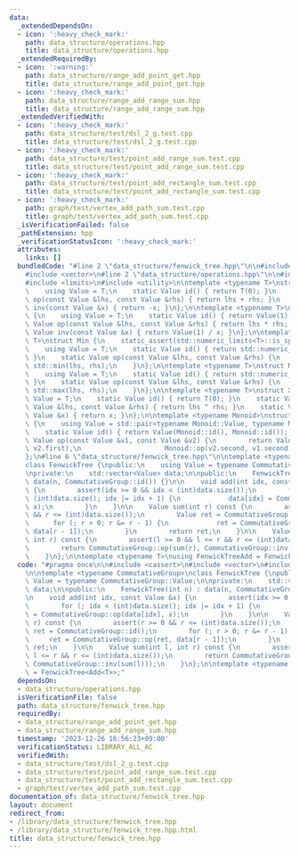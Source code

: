 ```yaml
---
data:
  _extendedDependsOn:
  - icon: ':heavy_check_mark:'
    path: data_structure/operations.hpp
    title: data_structure/operations.hpp
  _extendedRequiredBy:
  - icon: ':warning:'
    path: data_structure/range_add_point_get.hpp
    title: data_structure/range_add_point_get.hpp
  - icon: ':heavy_check_mark:'
    path: data_structure/range_add_range_sum.hpp
    title: data_structure/range_add_range_sum.hpp
  _extendedVerifiedWith:
  - icon: ':heavy_check_mark:'
    path: data_structure/test/dsl_2_g.test.cpp
    title: data_structure/test/dsl_2_g.test.cpp
  - icon: ':heavy_check_mark:'
    path: data_structure/test/point_add_range_sum.test.cpp
    title: data_structure/test/point_add_range_sum.test.cpp
  - icon: ':heavy_check_mark:'
    path: data_structure/test/point_add_rectangle_sum.test.cpp
    title: data_structure/test/point_add_rectangle_sum.test.cpp
  - icon: ':heavy_check_mark:'
    path: graph/test/vertex_add_path_sum.test.cpp
    title: graph/test/vertex_add_path_sum.test.cpp
  _isVerificationFailed: false
  _pathExtension: hpp
  _verificationStatusIcon: ':heavy_check_mark:'
  attributes:
    links: []
  bundledCode: "#line 2 \"data_structure/fenwick_tree.hpp\"\n\n#include <cassert>\n\
    #include <vector>\n#line 2 \"data_structure/operations.hpp\"\n\n#include <algorithm>\n\
    #include <limits>\n#include <utility>\n\ntemplate <typename T>\nstruct Add {\n\
    \    using Value = T;\n    static Value id() { return T(0); }\n    static Value\
    \ op(const Value &lhs, const Value &rhs) { return lhs + rhs; }\n    static Value\
    \ inv(const Value &x) { return -x; }\n};\n\ntemplate <typename T>\nstruct Mul\
    \ {\n    using Value = T;\n    static Value id() { return Value(1); }\n    static\
    \ Value op(const Value &lhs, const Value &rhs) { return lhs * rhs; }\n    static\
    \ Value inv(const Value &x) { return Value(1) / x; }\n};\n\ntemplate <typename\
    \ T>\nstruct Min {\n    static_assert(std::numeric_limits<T>::is_specialized);\n\
    \    using Value = T;\n    static Value id() { return std::numeric_limits<T>::max();\
    \ }\n    static Value op(const Value &lhs, const Value &rhs) {\n        return\
    \ std::min(lhs, rhs);\n    }\n};\n\ntemplate <typename T>\nstruct Max {\n    static_assert(std::numeric_limits<T>::is_specialized);\n\
    \    using Value = T;\n    static Value id() { return std::numeric_limits<Value>::min();\
    \ }\n    static Value op(const Value &lhs, const Value &rhs) {\n        return\
    \ std::max(lhs, rhs);\n    }\n};\n\ntemplate <typename T>\nstruct Xor {\n    using\
    \ Value = T;\n    static Value id() { return T(0); }\n    static Value op(const\
    \ Value &lhs, const Value &rhs) { return lhs ^ rhs; }\n    static Value inv(const\
    \ Value &x) { return x; }\n};\n\ntemplate <typename Monoid>\nstruct Reversible\
    \ {\n    using Value = std::pair<typename Monoid::Value, typename Monoid::Value>;\n\
    \    static Value id() { return Value(Monoid::id(), Monoid::id()); }\n    static\
    \ Value op(const Value &v1, const Value &v2) {\n        return Value(Monoid::op(v1.first,\
    \ v2.first),\n                     Monoid::op(v2.second, v1.second));\n    }\n\
    };\n#line 6 \"data_structure/fenwick_tree.hpp\"\n\ntemplate <typename CommutativeGroup>\n\
    class FenwickTree {\npublic:\n    using Value = typename CommutativeGroup::Value;\n\
    \nprivate:\n    std::vector<Value> data;\n\npublic:\n    FenwickTree(int n) :\
    \ data(n, CommutativeGroup::id()) {}\n\n    void add(int idx, const Value &x)\
    \ {\n        assert(idx >= 0 && idx < (int)data.size());\n        for (; idx <\
    \ (int)data.size(); idx |= idx + 1) {\n            data[idx] = CommutativeGroup::op(data[idx],\
    \ x);\n        }\n    }\n\n    Value sum(int r) const {\n        assert(r >= 0\
    \ && r <= (int)data.size());\n        Value ret = CommutativeGroup::id();\n  \
    \      for (; r > 0; r &= r - 1) {\n            ret = CommutativeGroup::op(ret,\
    \ data[r - 1]);\n        }\n        return ret;\n    }\n\n    Value sum(int l,\
    \ int r) const {\n        assert(l >= 0 && l <= r && r <= (int)data.size());\n\
    \        return CommutativeGroup::op(sum(r), CommutativeGroup::inv(sum(l)));\n\
    \    }\n};\n\ntemplate <typename T>\nusing FenwickTreeAdd = FenwickTree<Add<T>>;\n"
  code: "#pragma once\n\n#include <cassert>\n#include <vector>\n#include \"operations.hpp\"\
    \n\ntemplate <typename CommutativeGroup>\nclass FenwickTree {\npublic:\n    using\
    \ Value = typename CommutativeGroup::Value;\n\nprivate:\n    std::vector<Value>\
    \ data;\n\npublic:\n    FenwickTree(int n) : data(n, CommutativeGroup::id()) {}\n\
    \n    void add(int idx, const Value &x) {\n        assert(idx >= 0 && idx < (int)data.size());\n\
    \        for (; idx < (int)data.size(); idx |= idx + 1) {\n            data[idx]\
    \ = CommutativeGroup::op(data[idx], x);\n        }\n    }\n\n    Value sum(int\
    \ r) const {\n        assert(r >= 0 && r <= (int)data.size());\n        Value\
    \ ret = CommutativeGroup::id();\n        for (; r > 0; r &= r - 1) {\n       \
    \     ret = CommutativeGroup::op(ret, data[r - 1]);\n        }\n        return\
    \ ret;\n    }\n\n    Value sum(int l, int r) const {\n        assert(l >= 0 &&\
    \ l <= r && r <= (int)data.size());\n        return CommutativeGroup::op(sum(r),\
    \ CommutativeGroup::inv(sum(l)));\n    }\n};\n\ntemplate <typename T>\nusing FenwickTreeAdd\
    \ = FenwickTree<Add<T>>;"
  dependsOn:
  - data_structure/operations.hpp
  isVerificationFile: false
  path: data_structure/fenwick_tree.hpp
  requiredBy:
  - data_structure/range_add_point_get.hpp
  - data_structure/range_add_range_sum.hpp
  timestamp: '2023-12-26 16:56:23+09:00'
  verificationStatus: LIBRARY_ALL_AC
  verifiedWith:
  - data_structure/test/dsl_2_g.test.cpp
  - data_structure/test/point_add_range_sum.test.cpp
  - data_structure/test/point_add_rectangle_sum.test.cpp
  - graph/test/vertex_add_path_sum.test.cpp
documentation_of: data_structure/fenwick_tree.hpp
layout: document
redirect_from:
- /library/data_structure/fenwick_tree.hpp
- /library/data_structure/fenwick_tree.hpp.html
title: data_structure/fenwick_tree.hpp
---
```

